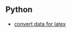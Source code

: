 Python
---

- [convert data for latex](https://github.com/hxwang/Tool-Functions/blob/master/PythonABC/Data-for-Latex.py)

